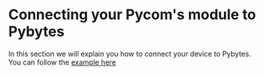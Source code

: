 # Connecting your Pycom's module to Pybytes

In this section we will explain you how to connect your device to Pybytes.
You can follow the [example here](example.md)
